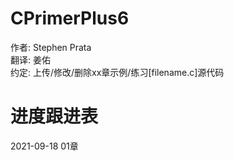 # CPrimerPlus6  
作者: Stephen Prata  
翻译: 姜佑  
约定: 上传/修改/删除xx章示例/练习[filename.c]源代码  
  
# 进度跟进表  
2021-09-18  01章  


